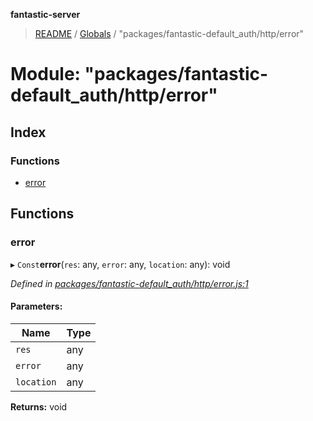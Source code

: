 **fantastic-server**

> [README](../README.md) / [Globals](../globals.md) / "packages/fantastic-default_auth/http/error"

# Module: "packages/fantastic-default_auth/http/error"

## Index

### Functions

* [error](_packages_fantastic_default_auth_http_error_.md#error)

## Functions

### error

▸ `Const`**error**(`res`: any, `error`: any, `location`: any): void

*Defined in [packages/fantastic-default_auth/http/error.js:1](https://github.com/besimorhino/project-fantastic/blob/af5d0de/packages/fantastic-default_auth/http/error.js#L1)*

#### Parameters:

Name | Type |
------ | ------ |
`res` | any |
`error` | any |
`location` | any |

**Returns:** void
